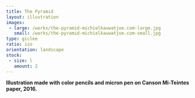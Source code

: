```yaml
---
title: The Pyramid
layout: illustration
images:
 - large: /works/the-pyramid-michielkauwatjoe.com-large.jpg
   small: /works/the-pyramid-michielkauwatjoe.com-small.jpg
type: giclee
ratio: iso
orientation: landscape
stock:
 - size: l 
   amount: 2
---
```


**Illustration made with color pencils and micron pen on Canson Mi-Teintes paper, 2016.**
